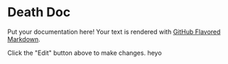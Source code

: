 # Death Doc

Put your documentation here! Your text is rendered with [GitHub Flavored Markdown](https://help.github.com/articles/github-flavored-markdown).

Click the "Edit" button above to make changes.
heyo
